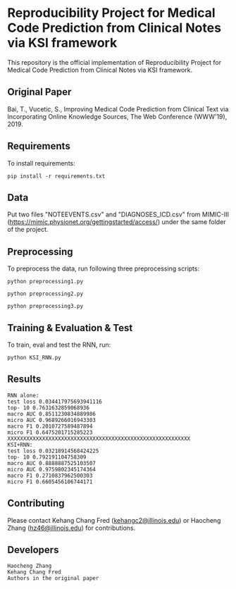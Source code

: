 # Reproducibility Project for Medical Code Prediction from Clinical Notes via KSI framework

This repository is the official implementation of Reproducibility Project for Medical Code Prediction from Clinical Notes via KSI framework. 

## Original Paper
Bai, T., Vucetic, S., Improving Medical Code Prediction from Clinical Text via Incorporating Online Knowledge Sources, The Web Conference (WWW'19), 2019.


## Requirements

To install requirements:

```setup
pip install -r requirements.txt
```

## Data

Put two files "NOTEEVENTS.csv" and "DIAGNOSES_ICD.csv" from MIMIC-III (https://mimic.physionet.org/gettingstarted/access/) under the same folder of the project.

## Preprocessing

To preprocess the data, run following three preprocessing scripts:

```preprocess1
python preprocessing1.py
```

```preprocess2
python preprocessing2.py
```

```preprocess3
python preprocessing3.py
```

## Training & Evaluation & Test

To train, eval and test the RNN, run:

```train/eval/test
python KSI_RNN.py
```

## Results

```
RNN alone:
test loss 0.034417975693941116
top- 10 0.7631632859068936
macro AUC 0.8511230834889986
micro AUC 0.9689266016943303
macro F1 0.2010727589487894
micro F1 0.6475201715285223
XXXXXXXXXXXXXXXXXXXXXXXXXXXXXXXXXXXXXXXXXXXXXXXXXXXXXXXXXX
KSI+RNN:
test loss 0.03218914568424225
top- 10 0.792191104758309
macro AUC 0.8888887525103507
micro AUC 0.9759802345174364
macro F1 0.2710837962500303
micro F1 0.6605456106744171
```

## Contributing

Please contact Kehang Chang Fred (kehangc2@illinois.edu) or Haocheng Zhang (hz46@illinois.edu) for contributions.

## Developers

```
Haocheng Zhang
Kehang Chang Fred
Authors in the original paper
```